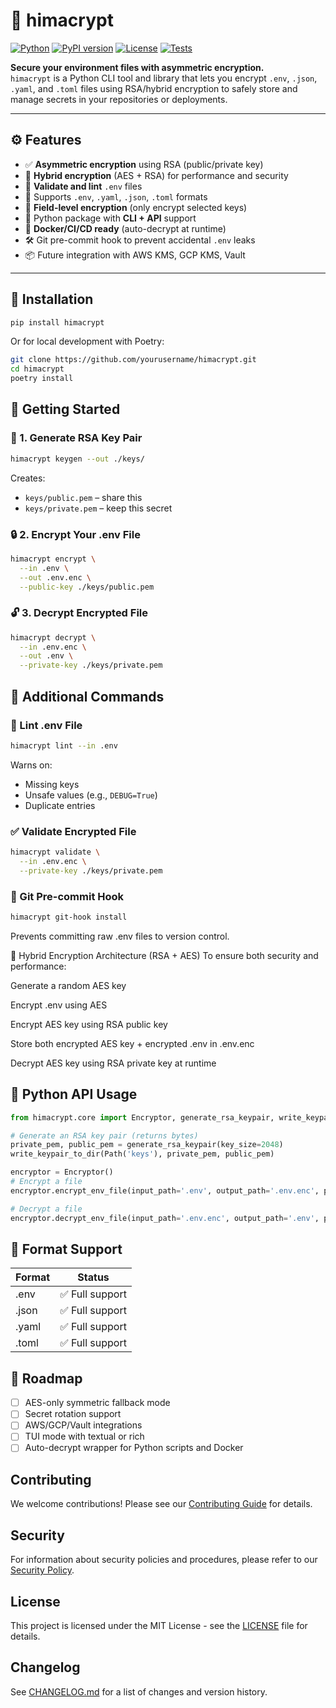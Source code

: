 # 🔐 himacrypt

[![Python](https://img.shields.io/pypi/pyversions/himacrypt.svg)](https://pypi.org/project/himacrypt/)
[![PyPI version](https://badge.fury.io/py/himacrypt.svg)](https://badge.fury.io/py/himacrypt)
[![License](https://img.shields.io/github/license/himalabs/himacrypt.svg)](https://github.com/himalabs/himacrypt/blob/main/LICENSE)
[![Tests](https://github.com/himalabs/himacrypt/workflows/tests/badge.svg)](https://github.com/himalabs/himacrypt/actions?query=workflow%3Atests)


**Secure your environment files with asymmetric encryption.**  
`himacrypt` is a Python CLI tool and library that lets you encrypt `.env`, `.json`, `.yaml`, and `.toml` files using RSA/hybrid encryption to safely store and manage secrets in your repositories or deployments.

---

## ⚙️ Features

- ✅ **Asymmetric encryption** using RSA (public/private key)
- 🔁 **Hybrid encryption** (AES + RSA) for performance and security
- 🧪 **Validate and lint** `.env` files
- 🧩 Supports `.env`, `.yaml`, `.json`, `.toml` formats
- 🔐 **Field-level encryption** (only encrypt selected keys)
- 🧱 Python package with **CLI + API** support
- 🐳 **Docker/CI/CD ready** (auto-decrypt at runtime)
- 🛠 Git pre-commit hook to prevent accidental `.env` leaks
- 📦 Future integration with AWS KMS, GCP KMS, Vault

---

## 🚀 Installation

```bash
pip install himacrypt
```
Or for local development with Poetry:

```bash
git clone https://github.com/yourusername/himacrypt.git
cd himacrypt
poetry install
```
## 🔧 Getting Started

### 🔑 1. Generate RSA Key Pair

```bash
himacrypt keygen --out ./keys/
```

Creates:
- `keys/public.pem` – share this
- `keys/private.pem` – keep this secret

### 🔒 2. Encrypt Your .env File

```bash
himacrypt encrypt \
  --in .env \
  --out .env.enc \
  --public-key ./keys/public.pem
```
### 🔓 3. Decrypt Encrypted File

```bash
himacrypt decrypt \
  --in .env.enc \
  --out .env \
  --private-key ./keys/private.pem
```

## 🧰 Additional Commands

### 🧪 Lint .env File

```bash
himacrypt lint --in .env
```
Warns on:
- Missing keys
- Unsafe values (e.g., `DEBUG=True`)
- Duplicate entries

### ✅ Validate Encrypted File

```bash
himacrypt validate \
  --in .env.enc \
  --private-key ./keys/private.pem
```

### 🛑 Git Pre-commit Hook

```bash
himacrypt git-hook install
```
Prevents committing raw .env files to version control.

🧵 Hybrid Encryption Architecture (RSA + AES)
To ensure both security and performance:

Generate a random AES key

Encrypt .env using AES

Encrypt AES key using RSA public key

Store both encrypted AES key + encrypted .env in .env.enc

Decrypt AES key using RSA private key at runtime

## 🧱 Python API Usage

```python
from himacrypt.core import Encryptor, generate_rsa_keypair, write_keypair_to_dir

# Generate an RSA key pair (returns bytes)
private_pem, public_pem = generate_rsa_keypair(key_size=2048)
write_keypair_to_dir(Path('keys'), private_pem, public_pem)

encryptor = Encryptor()
# Encrypt a file
encryptor.encrypt_env_file(input_path='.env', output_path='.env.enc', public_key_path=Path('keys/public.pem'))

# Decrypt a file
encryptor.decrypt_env_file(input_path='.env.enc', output_path='.env', private_key_path=Path('keys/private.pem'))
```

## 📁 Format Support

| Format | Status |
|--------|---------|
| .env   | ✅ Full support |
| .json  | ✅ Full support |
| .yaml  | ✅ Full support |
| .toml  | ✅ Full support |

## 📌 Roadmap

- [ ] AES-only symmetric fallback mode
- [ ] Secret rotation support
- [ ] AWS/GCP/Vault integrations
- [ ] TUI mode with textual or rich
- [ ] Auto-decrypt wrapper for Python scripts and Docker

## Contributing

We welcome contributions! Please see our [Contributing Guide](CONTRIBUTING.md) for details.

## Security

For information about security policies and procedures, please refer to our [Security Policy](SECURITY.md).

## License

This project is licensed under the MIT License - see the [LICENSE](LICENSE) file for details.

## Changelog

See [CHANGELOG.md](CHANGELOG.md) for a list of changes and version history.


